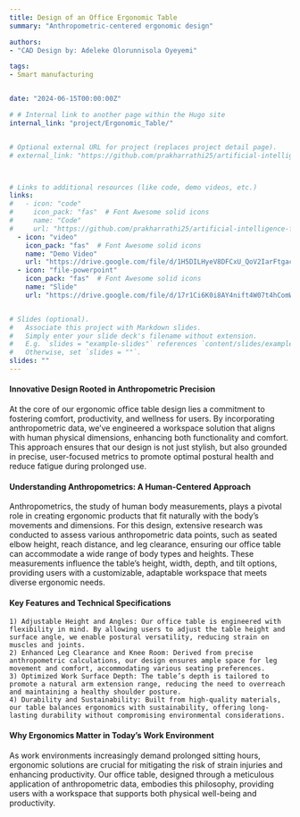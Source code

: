 ```yaml
---
title: Design of an Office Ergonomic Table
summary: "Anthropometric-centered ergonomic design"

authors: 
- "CAD Design by: Adeleke Olorunnisola Oyeyemi"

tags:
- Smart manufacturing


date: "2024-06-15T00:00:00Z"

# # Internal link to another page within the Hugo site
internal_link: "project/Ergonomic_Table/"


# Optional external URL for project (replaces project detail page).
# external_link: "https://github.com/prakharrathi25/artificial-intelligence-for-trading"



# Links to additional resources (like code, demo videos, etc.)
links:
#   - icon: "code"
#     icon_pack: "fas"  # Font Awesome solid icons
#     name: "Code"
#     url: "https://github.com/prakharrathi25/artificial-intelligence-for-trading"
  - icon: "video"
    icon_pack: "fas"  # Font Awesome solid icons
    name: "Demo Video"
    url: "https://drive.google.com/file/d/1H5DILHyeV8DFCxU_QoV2IarFtgac8dah/view?usp=sharing"
  - icon: "file-powerpoint"
    icon_pack: "fas"  # Font Awesome solid icons
    name: "Slide"
    url: "https://drive.google.com/file/d/17r1Ci6K0i8AY4nift4W07t4hComW9VJc/view?usp=sharing"


# Slides (optional).
#   Associate this project with Markdown slides.
#   Simply enter your slide deck's filename without extension.
#   E.g. `slides = "example-slides"` references `content/slides/example-slides.md`.
#   Otherwise, set `slides = ""`.
slides: ""
---
```

#### Innovative Design Rooted in Anthropometric Precision

At the core of our ergonomic office table design lies a commitment to fostering comfort, productivity, and wellness for users. By incorporating anthropometric data, we’ve engineered a workspace solution that aligns with human physical dimensions, enhancing both functionality and comfort. This approach ensures that our design is not just stylish, but also grounded in precise, user-focused metrics to promote optimal postural health and reduce fatigue during prolonged use.

#### Understanding Anthropometrics: A Human-Centered Approach

Anthropometrics, the study of human body measurements, plays a pivotal role in creating ergonomic products that fit naturally with the body’s movements and dimensions. For this design, extensive research was conducted to assess various anthropometric data points, such as seated elbow height, reach distance, and leg clearance, ensuring our office table can accommodate a wide range of body types and heights. These measurements influence the table’s height, width, depth, and tilt options, providing users with a customizable, adaptable workspace that meets diverse ergonomic needs.

#### Key Features and Technical Specifications

    1) Adjustable Height and Angles: Our office table is engineered with flexibility in mind. By allowing users to adjust the table height and surface angle, we enable postural versatility, reducing strain on muscles and joints.
    2) Enhanced Leg Clearance and Knee Room: Derived from precise anthropometric calculations, our design ensures ample space for leg movement and comfort, accommodating various seating preferences.
    3) Optimized Work Surface Depth: The table’s depth is tailored to promote a natural arm extension range, reducing the need to overreach and maintaining a healthy shoulder posture.
    4) Durability and Sustainability: Built from high-quality materials, our table balances ergonomics with sustainability, offering long-lasting durability without compromising environmental considerations.

#### Why Ergonomics Matter in Today’s Work Environment

As work environments increasingly demand prolonged sitting hours, ergonomic solutions are crucial for mitigating the risk of strain injuries and enhancing productivity. Our office table, designed through a meticulous application of anthropometric data, embodies this philosophy, providing users with a workspace that supports both physical well-being and productivity.